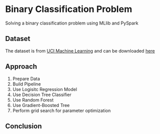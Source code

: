 # Binary Classification Problem
Solving a binary classification problem using MLlib and PySpark

## Dataset
The dataset is from [UCI Machine Learning](http://archive.ics.uci.edu/ml/index.php) and can be downloaded [here](https://raw.githubusercontent.com/madmashup/targeted-marketing-predictive-engine/master/banking.csv)

## Approach
1. Prepare Data
2. Build Pipeline
3. Use Logisitc Regression Model
4. Use Decision Tree Classifier
5. Use Random Forest
6. Use Gradient-Boosted Tree
7. Perform grid search for parameter optimization

## Conclusion